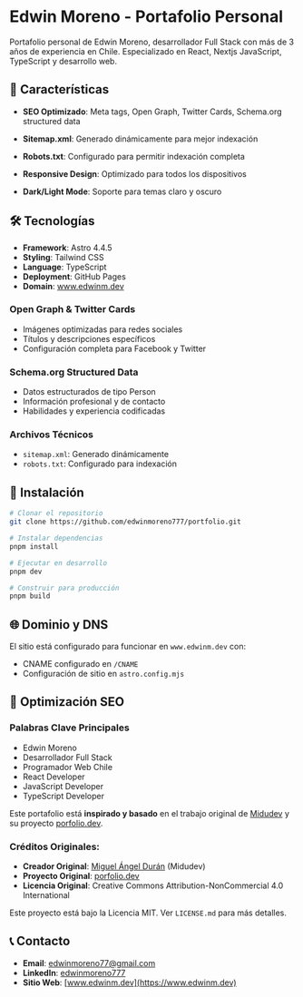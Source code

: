 # Edwin Moreno - Portafolio Personal

Portafolio personal de Edwin Moreno, desarrollador Full Stack con más de 3 años de experiencia en Chile. Especializado en React, Nextjs JavaScript, TypeScript y desarrollo web.

## 🚀 Características

- **SEO Optimizado**: Meta tags, Open Graph, Twitter Cards, Schema.org structured data
- **Sitemap.xml**: Generado dinámicamente para mejor indexación
- **Robots.txt**: Configurado para permitir indexación completa


- **Responsive Design**: Optimizado para todos los dispositivos
- **Dark/Light Mode**: Soporte para temas claro y oscuro

## 🛠️ Tecnologías

- **Framework**: Astro 4.4.5
- **Styling**: Tailwind CSS
- **Language**: TypeScript
- **Deployment**: GitHub Pages
- **Domain**: www.edwinm.dev



### Open Graph & Twitter Cards
- Imágenes optimizadas para redes sociales
- Títulos y descripciones específicos
- Configuración completa para Facebook y Twitter

### Schema.org Structured Data
- Datos estructurados de tipo Person
- Información profesional y de contacto
- Habilidades y experiencia codificadas

### Archivos Técnicos
- `sitemap.xml`: Generado dinámicamente
- `robots.txt`: Configurado para indexación


## 🚀 Instalación

```bash
# Clonar el repositorio
git clone https://github.com/edwinmoreno777/portfolio.git

# Instalar dependencias
pnpm install

# Ejecutar en desarrollo
pnpm dev

# Construir para producción
pnpm build
```



## 🌐 Dominio y DNS

El sitio está configurado para funcionar en `www.edwinm.dev` con:
- CNAME configurado en `/CNAME`
- Configuración de sitio en `astro.config.mjs`

## 📝 Optimización SEO

### Palabras Clave Principales
- Edwin Moreno
- Desarrollador Full Stack
- Programador Web Chile
- React Developer
- JavaScript Developer
- TypeScript Developer




Este portafolio está **inspirado y basado** en el trabajo original de [Midudev](https://github.com/midudev) y su proyecto [porfolio.dev](https://porfolio.dev/).

### Créditos Originales:
- **Creador Original**: [Miguel Ángel Durán](https://github.com/midudev) (Midudev)
- **Proyecto Original**: [porfolio.dev](https://porfolio.dev/)
- **Licencia Original**: Creative Commons Attribution-NonCommercial 4.0 International

Este proyecto está bajo la Licencia MIT. Ver `LICENSE.md` para más detalles.

## 📞 Contacto

- **Email**: edwinmoreno77@gmail.com
- **LinkedIn**: [edwinmoreno777](https://linkedin.com/in/edwinmoreno777)
- **Sitio Web**: [www.edwinm.dev](https://www.edwinm.dev)
